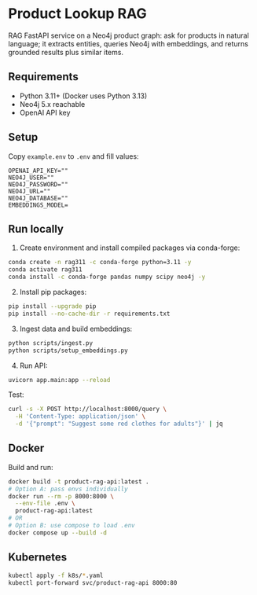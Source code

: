 # Product Lookup RAG

RAG FastAPI service on a Neo4j product graph: ask for products in natural language; it extracts entities, queries Neo4j with embeddings, and returns grounded results plus similar items.

## Requirements

- Python 3.11+ (Docker uses Python 3.13)
- Neo4j 5.x reachable
- OpenAI API key

## Setup

Copy `example.env` to `.env` and fill values:

```env
OPENAI_API_KEY=""
NEO4J_USER=""
NEO4J_PASSWORD=""
NEO4J_URL=""
NEO4J_DATABASE=""
EMBEDDINGS_MODEL=
```

## Run locally

1. Create environment and install compiled packages via conda-forge:

```bash
conda create -n rag311 -c conda-forge python=3.11 -y
conda activate rag311
conda install -c conda-forge pandas numpy scipy neo4j -y
```

2. Install pip packages:

```bash
pip install --upgrade pip
pip install --no-cache-dir -r requirements.txt
```

3. Ingest data and build embeddings:

```bash
python scripts/ingest.py
python scripts/setup_embeddings.py
```

4. Run API:

```bash
uvicorn app.main:app --reload
```

Test:

```bash
curl -s -X POST http://localhost:8000/query \
  -H 'Content-Type: application/json' \
  -d '{"prompt": "Suggest some red clothes for adults"}' | jq
```

## Docker

Build and run:

```bash
docker build -t product-rag-api:latest .
# Option A: pass envs individually
docker run --rm -p 8000:8000 \
  --env-file .env \
  product-rag-api:latest
# OR
# Option B: use compose to load .env
docker compose up --build -d
```

## Kubernetes

```bash
kubectl apply -f k8s/*.yaml
kubectl port-forward svc/product-rag-api 8000:80
```

